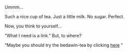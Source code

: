 Ummm...

Such a nice cup of tea. Just a little milk. No sugar. Perfect.

Now, you think to yourself...

"What I need is a link." But, to where?

"Maybe you should try the bedawin-tea by 
clicking [here](https://github.com/FreakFrank/create-your-own-adventure/blob/freak_frank/english/bedawin-tea/bedawin-tea.md) " 
